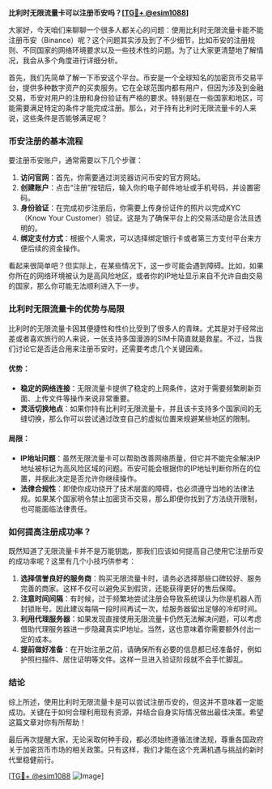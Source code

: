 **比利时无限流量卡可以注册币安吗？[[TG💪+ @esim1088](https://t.me/s/esim1088)]**

大家好，今天咱们来聊聊一个很多人都关心的问题：使用比利时无限流量卡能不能注册币安（Binance）呢？这个问题其实涉及到了不少细节，比如币安的注册规则、不同国家的网络环境要求以及一些技术性的问题。为了让大家更清楚地了解情况，我会从多个角度进行详细分析。

首先，我们先简单了解一下币安这个平台。币安是一个全球知名的加密货币交易平台，提供多种数字资产的买卖服务。它在全球范围内都有用户，但因为涉及到金融交易，币安对用户的注册和身份验证有严格的要求。特别是在一些国家和地区，可能需要满足特定的条件才能完成注册。那么，对于持有比利时无限流量卡的人来说，这些条件是否能够满足呢？

### 币安注册的基本流程

要注册币安账户，通常需要以下几个步骤：

1. **访问官网**：首先，你需要通过浏览器访问币安的官方网站。
2. **创建账户**：点击“注册”按钮后，输入你的电子邮件地址或手机号码，并设置密码。
3. **身份验证**：在完成初步注册后，你需要上传身份证件的照片以完成KYC（Know Your Customer）验证。这是为了确保平台上的交易活动是合法且透明的。
4. **绑定支付方式**：根据个人需求，可以选择绑定银行卡或者第三方支付平台来方便后续的资金操作。

看起来很简单吧？但实际上，在某些情况下，这一步可能会遇到障碍。比如，如果你所在的网络环境被认为是高风险地区，或者你的IP地址显示来自不允许自由交易的国家，那么你可能无法顺利进入下一步。

### 比利时无限流量卡的优势与局限

比利时的无限流量卡因其便捷性和性价比受到了很多人的青睐。尤其是对于经常出差或者喜欢旅行的人来说，一张支持多国漫游的SIM卡简直就是救星。不过，当我们讨论它是否适合用来注册币安时，还需要考虑几个关键因素。

#### 优势：
- **稳定的网络连接**：无限流量卡提供了稳定的上网条件，这对于需要频繁刷新页面、上传文件等操作来说非常重要。
- **灵活切换地点**：如果你持有比利时无限流量卡，并且该卡支持多个国家间的无缝切换，那么你可以尝试通过改变自己的虚拟位置来规避某些地区的限制。

#### 局限：
- **IP地址问题**：虽然无限流量卡可以帮助改善网络质量，但它并不能完全解决IP地址被标记为高风险区域的问题。币安可能会根据你的IP地址判断你所在的位置，并据此决定是否允许你继续操作。
- **法律合规性**：即使你成功绕开了技术层面的障碍，也必须遵守当地的法律法规。如果某个国家明令禁止加密货币交易，那么即便你找到了方法绕开限制，也可能面临法律责任。

### 如何提高注册成功率？

既然知道了无限流量卡并不是万能钥匙，那我们应该如何提高自己使用它注册币安的成功率呢？这里有几个小技巧供参考：

1. **选择信誉良好的服务商**：购买无限流量卡时，请务必选择那些口碑较好、服务完善的商家。这样不仅可以避免买到假货，还能获得更好的售后保障。
2. **注意时间间隔**：有时候，过于频繁地尝试注册会导致系统误认为你是机器人而封锁账号。因此建议每隔一段时间再试一次，给服务器留出足够的冷却时间。
3. **利用代理服务器**：如果发现直接使用无限流量卡仍然无法解决问题，可以考虑借助代理服务器进一步隐藏真实IP地址。当然，这也意味着你需要额外付出一定的成本。
4. **提前做好准备**：在开始注册之前，请确保所有必要的信息都已经准备好，例如护照扫描件、居住证明等文件。这样一旦进入验证阶段就不会手忙脚乱。

### 结论

综上所述，使用比利时无限流量卡是可以尝试注册币安的，但这并不意味着一定能成功。关键在于如何合理利用现有资源，并结合自身实际情况做出最佳决策。希望这篇文章对你有所帮助！

最后再次提醒大家，无论采取何种手段，都必须始终遵循法律法规，尊重各国政府关于加密货币市场的相关政策。只有这样，我们才能在这个充满机遇与挑战的新时代里稳健前行。

[[TG💪+ @esim1088](https://t.me/s/esim1088) ![Image](https://i.postimg.cc/4NQfJmqS/Snipaste-2025-05-13-00-14-12.png)]